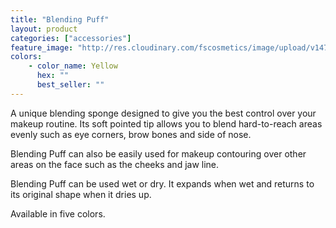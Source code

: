 ```yaml
---
title: "Blending Puff"
layout: product
categories: ["accessories"]
feature_image: "http://res.cloudinary.com/fscosmetics/image/upload/v1474872006/products/blending_puff.jpg"
colors:
    - color_name: Yellow
      hex: ""
      best_seller: ""
---
```

A unique blending sponge designed to give you the best control over your makeup routine. Its soft pointed tip allows you to blend hard-to-reach areas evenly such as eye corners, brow bones and side of nose.

Blending Puff can also be easily used for makeup contouring over other areas on the face such as the cheeks and jaw line.

Blending Puff can be used wet or dry. It expands when wet and returns to its original shape when it dries up.

Available in five colors.
